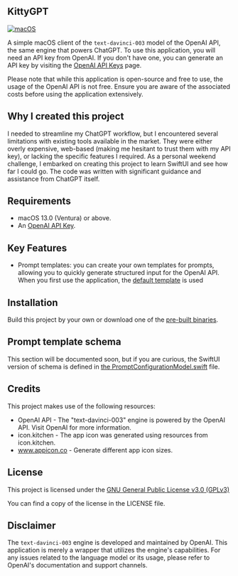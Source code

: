 ## KittyGPT

[![macOS](https://svgshare.com/i/ZjP.svg)](https://svgshare.com/i/ZjP.svg)

A simple macOS client of the `text-davinci-003` model of the OpenAI API, the same engine that powers ChatGPT. To use 
this application, you will need an API key from OpenAI. If you don't have one, you can generate an API key by visiting 
the [OpenAI API Keys](https://platform.openai.com/account/api-keys) page.

Please note that while this application is open-source and free to use, the usage of the OpenAI API is not free. Ensure 
you are aware of the associated costs before using the application extensively.

## Why I created this project

I needed to streamline my ChatGPT workflow, but I encountered several limitations with existing tools available in 
the market. They were either overly expensive, web-based (making me hesitant to trust them with my API key), or lacking 
the specific features I required. As a personal weekend challenge, I embarked on creating this project to learn SwiftUI 
and see how far I could go. The code was written with significant guidance and assistance from ChatGPT itself.


## Requirements

* macOS 13.0 (Ventura) or above.
* An [OpenAI API Key](https://platform.openai.com/account/api-keys).


## Key Features

* Prompt templates: you can create your own templates for prompts, allowing you to quickly generate structured input for the 
  OpenAI API. When you first use the application, the [default template](https://github.com/huyphan/KittyGPT/blob/main/KittyGPT/Assets.xcassets/DefaultPrompts.dataset/prompts.json) is used


## Installation

Build this project by your own or download one of the [pre-built binaries](https://github.com/huyphan/KittyGPT/releases).


## Prompt template schema

This section will be documented soon, but if you are curious, the SwiftUI version of schema is defined in 
[the PromptConfigurationModel.swift](https://github.com/huyphan/KittyGPT/blob/main/KittyGPT/Data/PromptConfigurationModel.swift#L40-L42) file.


## Credits

This project makes use of the following resources:

* OpenAI API - The "text-davinci-003" engine is powered by the OpenAI API. Visit OpenAI for more information.
* icon.kitchen - The app icon was generated using resources from icon.kitchen. 
* www.appicon.co - Generate different app icon sizes.

## License

This project is licensed under the [GNU General Public License v3.0 (GPLv3)](https://www.gnu.org/licenses/gpl-3.0.en.html)

You can find a copy of the license in the LICENSE file.


## Disclaimer

The `text-davinci-003` engine is developed and maintained by OpenAI. This application is merely a wrapper that utilizes 
the engine's capabilities. For any issues related to the language model or its usage, please refer to OpenAI's 
documentation and support channels.
